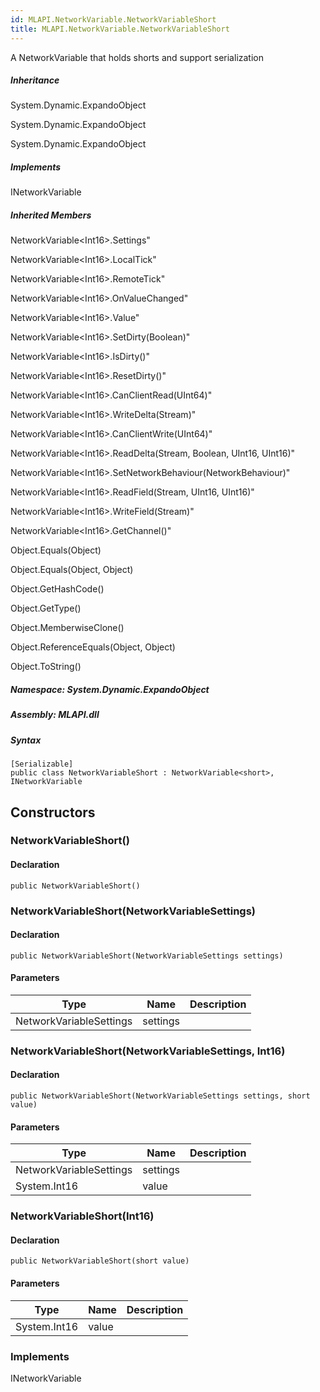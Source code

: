 ```yaml
---  
id: MLAPI.NetworkVariable.NetworkVariableShort  
title: MLAPI.NetworkVariable.NetworkVariableShort
---
```


<div class="markdown level0 summary">

A NetworkVariable that holds shorts and support serialization

</div>

<div class="markdown level0 conceptual">

</div>

<div class="inheritance">

##### Inheritance

<div class="level0">

System.Dynamic.ExpandoObject

</div>

<div class="level1">

System.Dynamic.ExpandoObject

</div>

<div class="level2">

System.Dynamic.ExpandoObject

</div>

</div>

<div classs="implements">

##### Implements

<div>

INetworkVariable

</div>

</div>

<div class="inheritedMembers">

##### Inherited Members

<div>

NetworkVariable&lt;Int16&gt;.Settings"

</div>

<div>

NetworkVariable&lt;Int16&gt;.LocalTick"

</div>

<div>

NetworkVariable&lt;Int16&gt;.RemoteTick"

</div>

<div>

NetworkVariable&lt;Int16&gt;.OnValueChanged"

</div>

<div>

NetworkVariable&lt;Int16&gt;.Value"

</div>

<div>

NetworkVariable&lt;Int16&gt;.SetDirty(Boolean)"

</div>

<div>

NetworkVariable&lt;Int16&gt;.IsDirty()"

</div>

<div>

NetworkVariable&lt;Int16&gt;.ResetDirty()"

</div>

<div>

NetworkVariable&lt;Int16&gt;.CanClientRead(UInt64)"

</div>

<div>

NetworkVariable&lt;Int16&gt;.WriteDelta(Stream)"

</div>

<div>

NetworkVariable&lt;Int16&gt;.CanClientWrite(UInt64)"

</div>

<div>

NetworkVariable&lt;Int16&gt;.ReadDelta(Stream, Boolean, UInt16, UInt16)"

</div>

<div>

NetworkVariable&lt;Int16&gt;.SetNetworkBehaviour(NetworkBehaviour)"

</div>

<div>

NetworkVariable&lt;Int16&gt;.ReadField(Stream, UInt16, UInt16)"

</div>

<div>

NetworkVariable&lt;Int16&gt;.WriteField(Stream)"

</div>

<div>

NetworkVariable&lt;Int16&gt;.GetChannel()"

</div>

<div>

Object.Equals(Object)

</div>

<div>

Object.Equals(Object, Object)

</div>

<div>

Object.GetHashCode()

</div>

<div>

Object.GetType()

</div>

<div>

Object.MemberwiseClone()

</div>

<div>

Object.ReferenceEquals(Object, Object)

</div>

<div>

Object.ToString()

</div>

</div>

##### **Namespace**: System.Dynamic.ExpandoObject

##### **Assembly**: MLAPI.dll

##### Syntax

    [Serializable]
    public class NetworkVariableShort : NetworkVariable<short>, INetworkVariable

## Constructors 

### NetworkVariableShort()

<div class="markdown level1 summary">

</div>

<div class="markdown level1 conceptual">

</div>

#### Declaration

    public NetworkVariableShort()

### NetworkVariableShort(NetworkVariableSettings)

<div class="markdown level1 summary">

</div>

<div class="markdown level1 conceptual">

</div>

#### Declaration

    public NetworkVariableShort(NetworkVariableSettings settings)

#### Parameters

| Type                    | Name     | Description |
|-------------------------|----------|-------------|
| NetworkVariableSettings | settings |             |

### NetworkVariableShort(NetworkVariableSettings, Int16)

<div class="markdown level1 summary">

</div>

<div class="markdown level1 conceptual">

</div>

#### Declaration

    public NetworkVariableShort(NetworkVariableSettings settings, short value)

#### Parameters

| Type                    | Name     | Description |
|-------------------------|----------|-------------|
| NetworkVariableSettings | settings |             |
| System.Int16            | value    |             |

### NetworkVariableShort(Int16)

<div class="markdown level1 summary">

</div>

<div class="markdown level1 conceptual">

</div>

#### Declaration

    public NetworkVariableShort(short value)

#### Parameters

| Type         | Name  | Description |
|--------------|-------|-------------|
| System.Int16 | value |             |

### Implements

<div>

INetworkVariable

</div>

